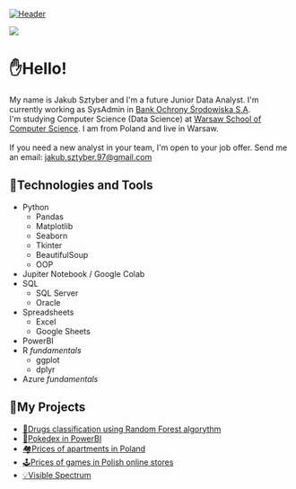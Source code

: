 [![Header](https://user-images.githubusercontent.com/54943867/167251232-e5d000d4-df07-4dbd-926b-9d2a4c062268.png)](https://www.linkedin.com/in/jakubsztyber/)

![](https://komarev.com/ghpvc/?username=sztyberj&color=90B1D6&style=flat)

# ✋Hello!
My name is Jakub Sztyber and I'm a future Junior Data Analyst. I'm currently working as SysAdmin in [Bank Ochrony Środowiska S.A](https://www.bosbank.pl/klient-indywidualny).
</br>I'm studying Computer Science (Data Science) at [Warsaw School of Computer Science](https://wscs.eu/).
I am from Poland and live in Warsaw.
</br></br>
 If you need a new analyst in your team, I'm open to your job offer. Send me an email: jakub.sztyber.97@gmail.com

## 🧰Technologies and Tools

- Python
  - Pandas
  - Matplotlib
  - Seaborn
  - Tkinter
  - BeautifulSoup
  - OOP
- Jupiter Notebook / Google Colab
- SQL
  - SQL Server
  - Oracle
- Spreadsheets
  - Excel
  - Google Sheets
- PowerBI
- R _fundamentals_
  - ggplot
  - dplyr
 - Azure _fundamentals_

## 🎯My Projects
- [💊Drugs classification using Random Forest algorythm](https://github.com/sztyberj/DrugClassification_RandomForest)
- [🔴Pokedex in PowerBI](https://github.com/sztyberj/PowerPokedex)
- [🏘️Prices of apartments in Poland](https://github.com/sztyberj/ApartmentsPricesInPoland)
- [🕹️Prices of games in Polish online stores](https://github.com/sztyberj/GamesInPolishOnlineStores)
- [💡Visible Spectrum](https://github.com/sztyberj/VisibleSpectrum-DataVisualization)
